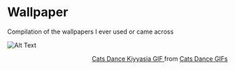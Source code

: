 # Wallpaper

Compilation of the wallpapers I ever used or came across        

![Alt Text](https://tenor.com/view/cats-dance-kiyyasia-elien-funny-cat-gif-15108410.gif)

<div 
    style="text-align: right"
    class="tenor-gif-embed" 
    data-postid="15108410" 
    data-share-method="host" 
    data-aspect-ratio="0.90625" 
    data-width="100%"
>
    <a 
        href="https://tenor.com/view/cats-dance-kiyyasia-elien-funny-cat-gif-15108410"
    >
        Cats Dance Kiyyasia GIF
    </a> 
    from 
    <a 
        href="https://tenor.com/search/cats+dance-gifs"
    >
        Cats Dance GIFs
    </a>
</div> 
<!-- <script type="text/javascript" async src="https://tenor.com/embed.js"></script> -->
